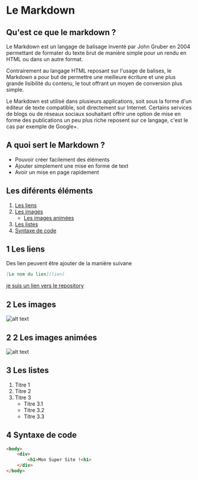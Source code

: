 # Le Markdown
## Qu'est ce que le markdown ?
Le Markdown est un langage de balisage inventé par John Gruber en 2004 permettant de formater du texte brut de manière simple pour un rendu en HTML ou dans un autre format.</br>

Contrairement au langage HTML reposant sur l'usage de balises, le Markdown a pour but de permettre une meilleure écriture et une plus grande lisibilité du contenu, le tout offrant un moyen de conversion plus simple.</br>

Le Markdown est utilisé dans plusieurs applications, soit sous la forme d'un éditeur de texte compatible, soit directement sur Internet. Certains services de blogs ou de réseaux sociaux souhaitant offrir une option de mise en forme des publications un peu plus riche reposent sur ce langage, c'est le cas par exemple de Google+.
## A quoi sert le Markdown ?
- Pouvoir créer facilement des éléments
- Ajouter simplement une mise en forme de text
- Avoir un mise en page rapidement
## Les diférents éléments
1. [Les liens](#1-Les-liens)
2. [Les images](#2-Les-images)
    * [Les images animées](#2-2-Les-images-animées)
3. [Les listes](#3-Les-listes)
4. [Syntaxe de code](#4-Syntaxe-de-code)
## 1 Les liens
Des lien peuvent être ajouter de la manière suivane
```md
[Le nom du lien](lien)
```
[je suis un lien vers le repository](https://github.com/AmjSf/exercice-markdown/tree/master)
## 2 Les images
![alt text](https://www.ipnoze.com/wordpress/wp-content/uploads/2015/10/chien-drole.jpg)
## 2 2 Les images animées
![alt text](https://i.pinimg.com/originals/40/3a/56/403a56ca7df35d58879641a935c01a51.gif)
## 3 Les listes
1. Titre 1
2. Titre 2
3. Titre 3
    * Titre 3.1
    * Titre 3.2
    * Titre 3.3
## 4 Syntaxe de code
```html
<body>
    <div>
        <h1>Mon Super Site !<h1>
    </div>
</body>
```



